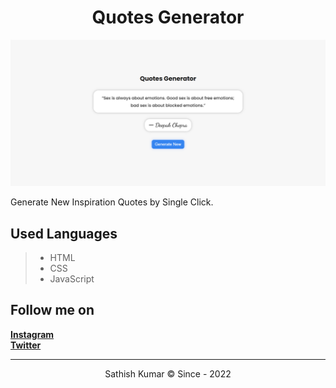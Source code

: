 <h1 align="center">Quotes Generator</h1>

![Screenshot](https://raw.githubusercontent.com/sathishkumar-io/random-quotes-js/main/assets/img/screenshot.png)

Generate New Inspiration Quotes by Single Click.

## Used Languages

> - HTML
> - CSS
> - JavaScript

## Follow me on

[**Instagram**](https://instagram.com/sathishkumar.dev, "My Instagram ID")\
[**Twitter**](https://twitter.com/sathishkumar_io, "My Twitter ID")

<hr>

<p align=center>Sathish Kumar © Since - 2022</p>